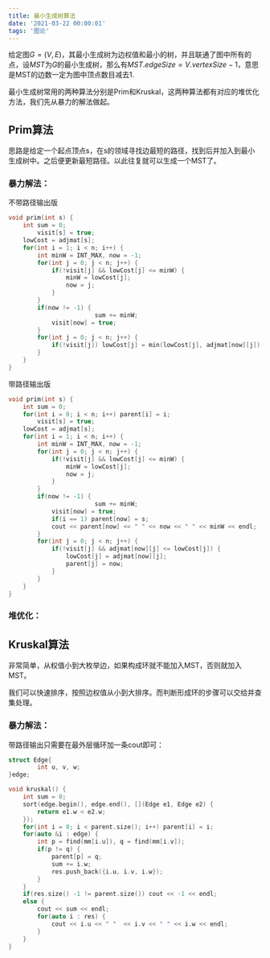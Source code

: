 ```yaml
---
title: 最小生成树算法
date: '2021-03-22 00:00:01'
tags: '图论'
---
```


给定图$G=(V,E)$，其最小生成树为边权值和最小的树，并且联通了图中所有的点，设$MST$为$G$的最小生成树，那么有$MST.edgeSize=V.vertexSize-1$，意思是MST的边数一定为图中顶点数目减去1.

最小生成树常用的两种算法分别是Prim和Kruskal，这两种算法都有对应的堆优化方法，我们先从暴力的解法做起。

## Prim算法

思路是给定一个起点顶点s，在s的领域寻找边最短的路径，找到后并加入到最小生成树中。之后便更新最短路径。以此往复就可以生成一个MST了。

### 暴力解法：

不带路径输出版

```cpp
void prim(int s) {
  	int sum = 0;
		visit[s] = true;
  	lowCost = adjmat[s];
  	for(int i = 1; i < n; i++) {
      	int minW = INT_MAX, now = -1;
      	for(int j = 0; j < n; j++) {
          	if(!visit[j] && lowCost[j] <= minW) {
              	minW = lowCost[j];
              	now = j;
            }
        }
      	if(now != -1) {
						sum += minW;
          	visit[now] = true;
        }
      	for(int j = 0; j < n; j++) {
          	if(!visit[j]) lowCost[j] = min(lowCost[j], adjmat[now][j]);
        }
    }
}
```

带路径输出版

```cpp
void prim(int s) {
  	int sum = 0;
  	for(int i = 0; i < n; i++) parent[i] = i;
		visit[s] = true;
  	lowCost = adjmat[s];
  	for(int i = 1; i < n; i++) {
      	int minW = INT_MAX, now = -1;
      	for(int j = 0; j < n; j++) {
          	if(!visit[j] && lowCost[j] <= minW) {
              	minW = lowCost[j];
              	now = j;
            }
        }
      	if(now != -1) {
						sum += minW;
          	visit[now] = true;
          	if(i == 1) parent[now] = s;
          	cout << parent[now] << " " << now << " " << minW << endl;
        }
      	for(int j = 0; j < n; j++) {
          	if(!visit[j] && adjmat[now][j] <= lowCost[j]) {
              	lowCost[j] = adjmat[now][j];
              	parent[j] = now;
            }
        }
    }
}
```

### 堆优化：



## Kruskal算法

非常简单，从权值小到大枚举边，如果构成环就不能加入MST，否则就加入MST。

我们可以快速排序，按照边权值从小到大排序。而判断形成环的步骤可以交给并查集处理。

### 暴力解法：

带路径输出只需要在最外层循环加一条cout即可：

```cpp
struct Edge{
		int u, v, w;
}edge;

void kruskal() {
    int sum = 0;
    sort(edge.begin(), edge.end(), [](Edge e1, Edge e2) {
      	return e1.w < e2.w;
    });
    for(int i = 0; i < parent.size(); i++) parent[i] = i;
    for(auto &i : edge) {
        int p = find(mm[i.u]), q = find(mm[i.v]);
        if(p != q) {
            parent[p] = q;
            sum += i.w;
            res.push_back({i.u, i.v, i.w});
        }
    }
    if(res.size() -1 != parent.size()) cout << -1 << endl;
    else {
        cout << sum << endl;
        for(auto i : res) {
            cout << i.u << " "  << i.v << " " << i.w << endl;
        }
    }
}
```

